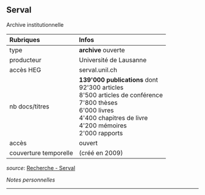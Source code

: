 ## Serval
Archive institutionnelle

| Rubriques | Infos |
| :-------- | :---- |
| type | **archive** ouverte |
| producteur | Université de Lausanne |
| accès HEG | serval.unil.ch |
| nb docs/titres | **139'000 publications** dont <br/>92'300 articles <br/>8'500 articles de conférence <br/>7'800 thèses <br/>6'000 livres <br/>4'400 chapitres de livre <br/>4'200 mémoires <br/>2'000 rapports |
| accès | ouvert |
| couverture temporelle | (créé en 2009) |

*source*: [Recherche - Serval](https://serval.unil.ch/search)   

*Notes personnelles*

---
